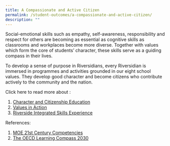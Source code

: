 ```yaml
---
title: A Compassionate and Active Citizen
permalink: /student-outcomes/a-compassionate-and-active-citizen/
description: ""
---
```

Social-emotional skills such as empathy, self-awareness, responsibility and respect for others are becoming as essential as cognitive skills as classrooms and workplaces become more diverse. Together with values which form the core of students’ character, these skills serve as a guiding compass in their lives. 

  

To develop a sense of purpose in Riversidians, every Riversidian is immersed in programmes and activities grounded in our eight school values. They develop good character and become citizens who contribute actively to the community and the nation.

Click here to read more about :
1. [Character and Citizenship Education](/co-curriculum/character-and-citizenship-education/)
2. [Values in Action](/co-curriculum/values-in-action)
3. [Riverside Integrated Skills Experience](/the-riverside-experience/riverside-integrated-skills-experience)


References:

1.  [MOE 21st Century Competencies](https://www.moe.gov.sg/education-in-sg/21st-century-competencies#:~:text=21st%20Century%20Competencies%20for%20a,Communication%2C%20Collaboration%20and%20Information%20Skills) 
2.  [The OECD Learning Compass 2030](https://www.oecd.org/education/2030-project/teaching-and-learning/learning/learning-compass-2030/)